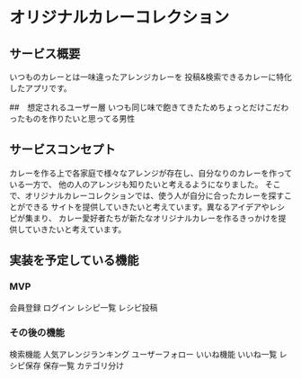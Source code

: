 # オリジナルカレーコレクション
## サービス概要
いつものカレーとは一味違ったアレンジカレーを
投稿&検索できるカレーに特化したアプリです。

##　想定されるユーザー層
いつも同じ味で飽きてきたためちょっとだけこだわったものを作りたいと思ってる男性

## サービスコンセプト
カレーを作る上で各家庭で様々なアレンジが存在し、自分なりのカレーを作っている一方で、
他の人のアレンジも知りたいと考えるようになりました。
そこで、オリジナルカレーコレクションでは、使う人が自分に合ったカレーを探すことができる
サイトを提供していきたいと考えています。異なるアイデアやレシピが集まり、
カレー愛好者たちが新たなオリジナルカレーを作るきっかけを提供していきたいと考えています。

## 実装を予定している機能
### MVP
会員登録
ログイン
レシピ一覧
レシピ投稿

### その後の機能
検索機能
人気アレンジランキング
ユーザーフォロー
いいね機能
いいね一覧
レシピ保存
保存一覧
カテゴリ分け